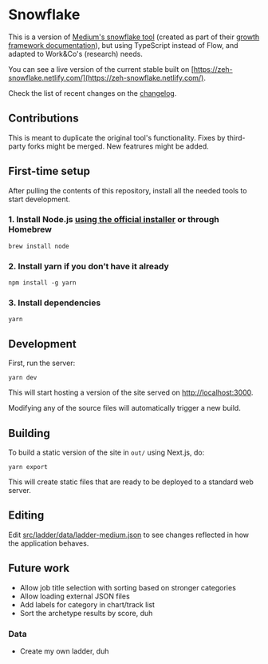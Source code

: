 # Snowflake

This is a version of [Medium's snowflake tool](https://github.com/Medium/snowflake) (created as part of their [growth framework documentation](https://medium.com/s/engineering-growth-framework)), but using TypeScript instead of Flow, and adapted to Work&Co's (research) needs.

You can see a live version of the current stable built on [https://zeh-snowflake.netlify.com/](https://zeh-snowflake.netlify.com/).

Check the list of recent changes on the [changelog](CHANGELOG.md).

## Contributions

This is meant to duplicate the original tool's functionality. Fixes by third-party forks might be merged. New featrures might be added.

## First-time setup

After pulling the contents of this repository, install all the needed tools to start development.

### 1. Install Node.js [using the official installer](https://nodejs.org/en/) or through Homebrew

```shell
brew install node
```

### 2. Install yarn if you don’t have it already

```shell
npm install -g yarn
```

### 3. Install dependencies

```shell
yarn
```

## Development

First, run the server:

```shell
yarn dev
```

This will start hosting a version of the site served on [http://localhost:3000](http://localhost:3000).

Modifying any of the source files will automatically trigger a new build.

## Building

To build a static version of the site in `out/` using Next.js, do:

```shell
yarn export
```

This will create static files that are ready to be deployed to a standard web server.

## Editing

Edit [src/ladder/data/ladder-medium.json](/src/ladder/data/ladder-medium.json) to see changes reflected in how the application behaves.

## Future work

* Allow job title selection with sorting based on stronger categories
* Allow loading external JSON files
* Add labels for category in chart/track list
* Sort the archetype results by score, duh

### Data

* Create my own ladder, duh
